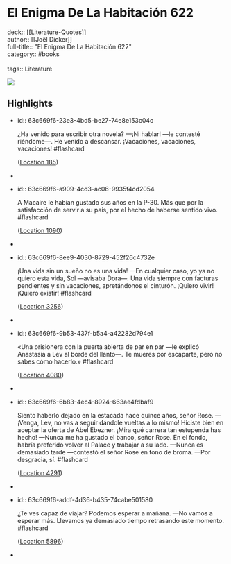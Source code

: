 # El Enigma De La Habitación 622

deck:: [[Literature-Quotes]]\
author:: [[Joël Dicker]]\
full-title:: "El Enigma De La Habitación 622"\
category:: #books\
\
tags:: Literature  

![](https://m.media-amazon.com/images/I/81-ajyK4KsL._SY160.jpg)
## Highlights
- id:: 63c669f6-23e3-4bd5-be27-74e8e153c04c
  
  ¿Ha venido para escribir otra novela? —¡Ni hablar! —le contesté riéndome—. He venido a descansar. ¡Vacaciones, vacaciones, vacaciones! #flashcard 
  
  
    ([Location 185](https://readwise.io/to_kindle?action=open&asin=B087QS9GXJ&location=185))
-
- id:: 63c669f6-a909-4cd3-ac06-9935f4cd2054
  
  A Macaire le habían gustado sus años en la P-30. Más que por la satisfacción de servir a su país, por el hecho de haberse sentido vivo. #flashcard 
  
  
    ([Location 1090](https://readwise.io/to_kindle?action=open&asin=B087QS9GXJ&location=1090))
-
- id:: 63c669f6-8ee9-4030-8729-452f26c4732e
  
  ¡Una vida sin un sueño no es una vida! —En cualquier caso, yo ya no quiero esta vida, Sol —avisaba Dora—. Una vida siempre con facturas pendientes y sin vacaciones, apretándonos el cinturón. ¡Quiero vivir! ¡Quiero existir! #flashcard 
  
  
    ([Location 3256](https://readwise.io/to_kindle?action=open&asin=B087QS9GXJ&location=3256))
-
- id:: 63c669f6-9b53-437f-b5a4-a42282d794e1
  
  «Una prisionera con la puerta abierta de par en par —le explicó Anastasia a Lev al borde del llanto—. Te mueres por escaparte, pero no sabes cómo hacerlo.» #flashcard 
  
  
    ([Location 4080](https://readwise.io/to_kindle?action=open&asin=B087QS9GXJ&location=4080))
-
- id:: 63c669f6-6b83-4ec4-8924-663ae4fdbaf9
  
  Siento haberlo dejado en la estacada hace quince años, señor Rose. —¡Venga, Lev, no vas a seguir dándole vueltas a lo mismo! Hiciste bien en aceptar la oferta de Abel Ebezner. ¡Mira qué carrera tan estupenda has hecho! —Nunca me ha gustado el banco, señor Rose. En el fondo, habría preferido volver al Palace y trabajar a su lado. —Nunca es demasiado tarde —contestó el señor Rose en tono de broma. —Por desgracia, sí. #flashcard 
  
  
    ([Location 4291](https://readwise.io/to_kindle?action=open&asin=B087QS9GXJ&location=4291))
-
- id:: 63c669f6-addf-4d36-b435-74cabe501580
  
  ¿Te ves capaz de viajar? Podemos esperar a mañana. —No vamos a esperar más. Llevamos ya demasiado tiempo retrasando este momento. #flashcard 
  
  
    ([Location 5896](https://readwise.io/to_kindle?action=open&asin=B087QS9GXJ&location=5896))
-